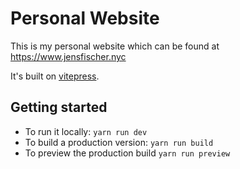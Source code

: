 # Personal Website

This is my personal website which can be found at https://www.jensfischer.nyc

It's built on [vitepress](https://vitepress.dev).

## Getting started
 - To run it locally: `yarn run dev`
 - To build a production version: `yarn run build`
 - To preview the production build `yarn run preview`

